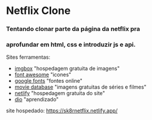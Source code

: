 # Netflix Clone

### Tentando clonar parte da página da netflix pra
### aprofundar em html, css e introduzir js e api.

Sites ferramentas:
- [imgbox](imgbox.com) "hospedagem gratuita de imagens"
- [font awesome](fontawesome.com) "icones"
- [google fonts](fonts.google.com) "fontes online"
- [movie database](themoviedb.org) "imagens gratuitas de séries e filmes"
- [netlify](netlify.com) "hospedagem gratuita do site"
- [dio](web.dio.me) "aprendizado"

site hospedado:
https://sk8rnetflix.netlify.app/
